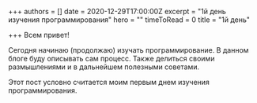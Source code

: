 +++
authors = []
date = 2020-12-29T17:00:00Z
excerpt = "1й день изучения программирования"
hero = ""
timeToRead = 0
title = "1й день"

+++
Всем привет! 

Сегодня начинаю (продолжаю) изучать программирование. В данном блоге буду описывать сам процесс. Также делиться своими размышлениями и в дальнейшем полезными советами.

Этот пост условно считается моим первым днем изучения программирования.